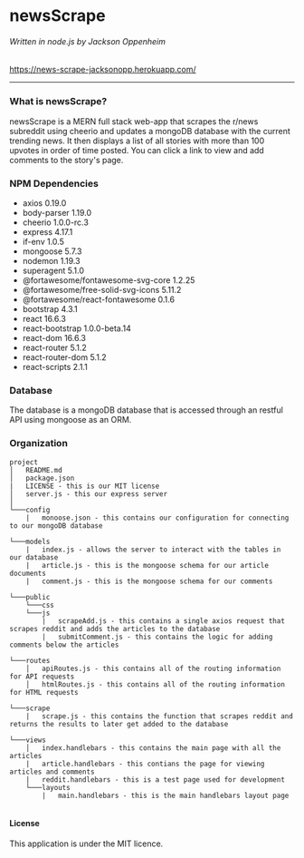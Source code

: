 # newsScrape

###### Written in node.js by Jackson Oppenheim

https://news-scrape-jacksonopp.herokuapp.com/

---

### What is newsScrape?

newsScrape is a MERN full stack web-app that scrapes the r/news subreddit using cheerio and updates a mongoDB database with the current trending news. It then displays a list of all stories with more than 100 upvotes in order of time posted. You can click a link to view and add comments to the story's page.

### NPM Dependencies

-  axios 0.19.0
-  body-parser 1.19.0
-  cheerio 1.0.0-rc.3
-  express 4.17.1
-  if-env 1.0.5
-  mongoose 5.7.3
-  nodemon 1.19.3
-  superagent 5.1.0
-  @fortawesome/fontawesome-svg-core 1.2.25
-  @fortawesome/free-solid-svg-icons 5.11.2
-  @fortawesome/react-fontawesome 0.1.6
-  bootstrap 4.3.1
-  react 16.6.3
-  react-bootstrap 1.0.0-beta.14
-  react-dom 16.6.3
-  react-router 5.1.2
-  react-router-dom 5.1.2
-  react-scripts 2.1.1

### Database

The database is a mongoDB database that is accessed through an restful API using mongoose as an ORM.

### Organization

```
project
│   README.md
│   package.json
|   LICENSE - this is our MIT license
│   server.js - this our express server
│
└───config
    |   monoose.json - this contains our configuration for connecting to our mongoDB database

└───models
    |   index.js - allows the server to interact with the tables in our database
    |   article.js - this is the mongoose schema for our article documents
    |   comment.js - this is the mongoose schema for our comments

└───public
    └───css
    └───js
        |   scrapeAdd.js - this contains a single axios request that scrapes reddit and adds the articles to the database
        |   submitComment.js - this contains the logic for adding comments below the articles

└───routes
    │   apiRoutes.js - this contains all of the routing information for API requests
    │   htmlRoutes.js - this contains all of the routing information for HTML requests

└───scrape
    |   scrape.js - this contains the function that scrapes reddit and returns the results to later get added to the database

└───views
    │   index.handlebars - this contains the main page with all the articles
    |   article.handlebars - this contians the page for viewing articles and comments
    |   reddit.handlebars - this is a test page used for development
    └───layouts
        |   main.handlebars - this is the main handlebars layout page


```

#### License

This application is under the MIT licence.
